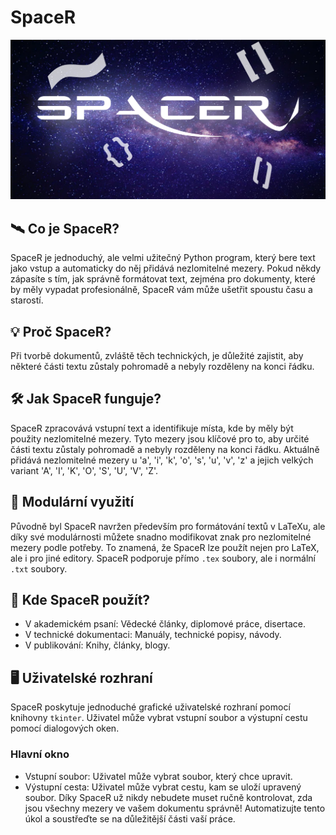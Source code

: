 # SpaceR
![insaneultrasuperduperplaceholder](SpaceR_banner.png "banner")


## 🛰️ Co je SpaceR?
SpaceR je jednoduchý, ale velmi užitečný Python program, který bere text jako vstup a automaticky do něj přidává nezlomitelné mezery. Pokud někdy zápasíte s tím, jak správně formátovat text, zejména pro dokumenty, které by měly vypadat profesionálně, SpaceR vám může ušetřit spoustu času a starostí.

## 💡 Proč SpaceR?
Při tvorbě dokumentů, zvláště těch technických, je důležité zajistit, aby některé části textu zůstaly pohromadě a nebyly rozděleny na konci řádku.

## 🛠️ Jak SpaceR funguje?
SpaceR zpracovává vstupní text a identifikuje místa, kde by měly být použity nezlomitelné mezery. Tyto mezery jsou klíčové pro to, aby určité části textu zůstaly pohromadě a nebyly rozděleny na konci řádku. Aktuálně přidává nezlomitelné mezery u 'a', 'i', 'k', 'o', 's', 'u', 'v', 'z' a jejich velkých variant 'A', 'I', 'K', 'O', 'S', 'U', 'V', 'Z'.

## 🔄 Modulární využití
Původně byl SpaceR navržen především pro formátování textů v LaTeXu, ale díky své modulárnosti můžete snadno modifikovat znak pro nezlomitelné mezery podle potřeby. To znamená, že SpaceR lze použít nejen pro LaTeX, ale i pro jiné editory. SpaceR podporuje přímo `.tex` soubory, ale i normální `.txt` soubory.

## 🚀 Kde SpaceR použít?
- V akademickém psaní: Vědecké články, diplomové práce, disertace.
- V technické dokumentaci: Manuály, technické popisy, návody.
- V publikování: Knihy, články, blogy.
## 🖥️ Uživatelské rozhraní
SpaceR poskytuje jednoduché grafické uživatelské rozhraní pomocí knihovny ``tkinter``. Uživatel může vybrat vstupní soubor a výstupní cestu pomocí dialogových oken.

### Hlavní okno
- Vstupní soubor: Uživatel může vybrat soubor, který chce upravit.
- Výstupní cesta: Uživatel může vybrat cestu, kam se uloží upravený soubor.
Díky SpaceR už nikdy nebudete muset ručně kontrolovat, zda jsou všechny mezery ve vašem dokumentu správně! Automatizujte tento úkol a soustřeďte se na důležitější části vaší práce.

<!-- ## 📦 Instalace -->
